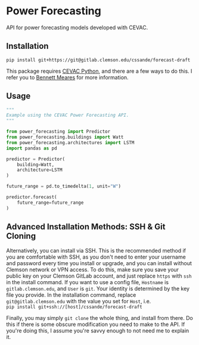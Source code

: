 # Power Forecasting
API for power forecasting models developed with CEVAC.

## Installation
`pip install git+https://git@gitlab.clemson.edu/cssande/forecast-draft`  

This package requires
[CEVAC Python](https://gitlab.clemson.edu/cevac/CEVAC_python), and there are a
few ways to do this. I refer you to
[Bennett Meares](mailto:bmeares@clemson.edu) for more information.

## Usage
```python
"""
Example using the CEVAC Power Forecasting API.
"""

from power_forecasting import Predictor
from power_forecasting.buildings import Watt
from power_forecasting.architectures import LSTM
import pandas as pd

predictor = Predictor(
    building=Watt,
    architecture=LSTM
)

future_range = pd.to_timedelta(1, unit="W")

predictor.forecast(
    future_range=future_range
)
```

## Advanced Installation Methods: SSH & Git Cloning
Alternatively, you can install via SSH. This is the recommended method if you
are comfortable with SSH, as you don't need to enter your username and password
every time you install or upgrade, and you can install without Clemson network
or VPN access. To do this, make sure you save your public key on your Clemson
GitLab account, and just replace `https` with `ssh` in the install command. If
you want to use a config file, `Hostname` is `gitlab.clemson.edu`, and `User`
is `git`. Your identity is determined by the key file you provide. In the
installation command, replace `git@gitlab.clemson.edu` with the value you set
for `Host`, i.e.  
`pip install git+ssh://[host]/cssande/forecast-draft`  

Finally, you may simply `git clone` the whole thing, and install from there. Do
this if there is some obscure modification you need to make to the API. If
you're doing this, I assume you're savvy enough to not need me to explain it.